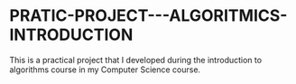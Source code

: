 # PRATIC-PROJECT---ALGORITMICS-INTRODUCTION
This is a practical project that I developed during the introduction to algorithms course in my Computer Science course.

